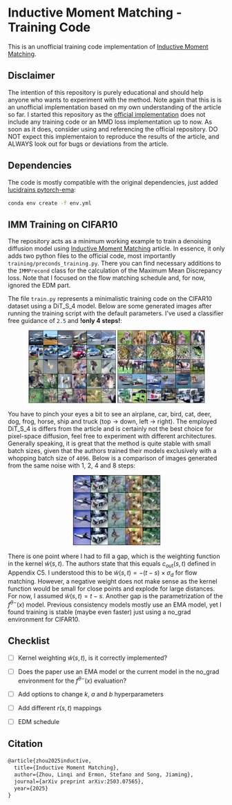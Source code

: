 # Inductive Moment Matching - Training Code

This is an unofficial training code implementation of [Inductive Moment Matching](https://arxiv.org/abs/2503.07565). 

## Disclaimer

The intention of this repository is purely educational and should help anyone who wants to experiment with the method. Note again that this is is an unofficial implementation based on my own understanding of the article so far. I started this repository as the [official implementation](https://github.com/lumalabs/imm) does not include any training code or an MMD loss implementation up to now. As soon as it does, consider using and referencing the official repository. DO NOT expect this implementaion to reproduce the results of the article, and ALWAYS look out for bugs or deviations from the article.


## Dependencies

The code is mostly compatible with the original dependencies, just added [lucidrains pytorch-ema](https://github.com/lucidrains/ema-pytorch):
```sh
conda env create -f env.yml
```

## IMM Training on CIFAR10

The repository acts as a minimum working example to train a denoising diffusion model using [Inductive Moment Matching](https://arxiv.org/abs/2503.07565) article. In essence, it only adds two python files to the official code, most importantly ```training/preconds_training.py```. There you can find necessary additions to the ```IMMPrecond``` class for the calculation of the Maximum Mean Discrepancy loss. 
Note that I focused on the flow matching schedule and, for now, ignored the EDM part.

The file ```train.py``` represents a minimalistic training code on the CIFAR10 dataset using a DiT_S_4 model. Below are some generated images after running the training script with the default parameters. I've used a classifier free guidance of ``2.5`` and **!only 4 steps!**:

<p align="center">
  <img src="examples/cifar10_A.jpg" width="40%"/>
  <img src="examples/cifar10_B.jpg" width="40%"/>
</p>

You have to pinch your eyes a bit to see an airplane, car, bird, cat, deer, dog, frog, horse, ship and truck (top -> down, left -> right). The employed DiT_S_4 is differs from the article and is certainly not the best choice for pixel-space diffusion, feel free to experiment with different architectures. Generally speaking, it is great that the method is quite stable with small batch sizes, given that the authors trained their models exclusively with a whopping batch size of ``4096``. Below is a comparison of images generated from the same noise with 1, 2, 4 and 8 steps:

<p align="center">
  <img src="examples/cifar10_steps.jpg" width="40%"/>
</p>


There is one point where I had to fill a gap, which is the weighting function in the kernel $\tilde w(s,t)$. The authors state that this equals $c_\mathrm{out}(s,t)$ defined in Appendix C5. I understood this to be $\tilde w(s,t) = -(t-s) \times \sigma_d$ for flow matching. However, a negative weight does not make sense as the kernel function would be small for close points and explode for large distances. For now, I assumed  $\tilde w(s,t) = t-s$. Another gap is the parametrization of the $f^{\theta -}(x)$ model. Previous consistency models mostly use an EMA model, yet I found training is stable (maybe even faster) just using a no_grad environment for CIFAR10.

## Checklist

- [ ] Kernel weighting $\tilde w(s,t)$, is it correctly implemented?
- [ ] Does the paper use an EMA model or the current model in the no_grad environment for the $f^{\theta -}(x)$ evaluation?
- [ ] Add options to change $k$, $a$ and $b$ hyperparameters 
- [ ] Add different $r(s,t)$ mappings
- [ ] EDM schedule


## Citation

```
@article{zhou2025inductive,
  title={Inductive Moment Matching},
  author={Zhou, Linqi and Ermon, Stefano and Song, Jiaming},
  journal={arXiv preprint arXiv:2503.07565},
  year={2025}
}
```
